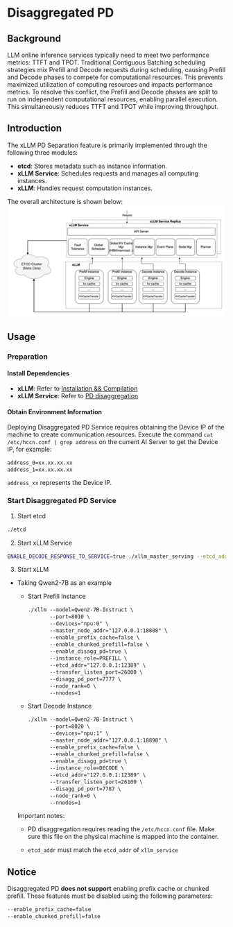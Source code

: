 # Disaggregated PD
## Background
LLM online inference services typically need to meet two performance metrics: TTFT and TPOT. Traditional Contiguous Batching scheduling strategies mix Prefill and Decode requests during scheduling, causing Prefill and Decode phases to compete for computational resources. This prevents maximized utilization of computing resources and impacts performance metrics. To resolve this conflict, the Prefill and Decode phases are split to run on independent computational resources, enabling parallel execution. This simultaneously reduces TTFT and TPOT while improving throughput.

## Introduction
The xLLM PD Separation feature is primarily implemented through the following three modules:  

- **etcd**: Stores metadata such as instance information.  
- **xLLM Service**: Schedules requests and manages all computing instances.  
- **xLLM**: Handles request computation instances.  

The overall architecture is shown below: 
![xLLM PD Separation Architecture](../../assets/pd_architecture.jpg)

## Usage
### Preparation
#### Install Dependencies
- **xLLM**: Refer to [Installation && Compilation](../getting_started/compile.md)
- **xLLM Service**: Refer to [PD disaggregation](../getting_started/PD_disagg.md)

#### Obtain Environment Information  
Deploying Disaggregated PD Service requires obtaining the Device IP of the machine to create communication resources. Execute the command `cat /etc/hccn.conf | grep address` on the current AI Server to get the Device IP, for example:
```
address_0=xx.xx.xx.xx
address_1=xx.xx.xx.xx
```
`address_xx` represents the Device IP.

### Start Disaggregated PD Service
1. Start etcd
```bash
./etcd
```
2. Start xLLM Service
```bash
ENABLE_DECODE_RESPONSE_TO_SERVICE=true ./xllm_master_serving --etcd_addr="127.0.0.1:12389" --http_server_port 28888 --rpc_server_port 28889 --tokenizer_path=/path/to/tokenizer_config_dir/
```
3. Start xLLM  
- Taking Qwen2-7B as an example  
    - Start Prefill Instance
        ``` shell linenums="1" hl_lines="10"
        ./xllm --model=Qwen2-7B-Instruct \
               --port=8010 \
               --devices="npu:0" \
               --master_node_addr="127.0.0.1:18888" \
               --enable_prefix_cache=false \
               --enable_chunked_prefill=false \
               --enable_disagg_pd=true \
               --instance_role=PREFILL \
               --etcd_addr="127.0.0.1:12389" \
               --transfer_listen_port=26000 \
               --disagg_pd_port=7777 \
               --node_rank=0 \
               --nnodes=1
        ```
    - Start Decode Instance 
        ```shell linenums="1" hl_lines="11"  
        ./xllm --model=Qwen2-7B-Instruct \
               --port=8020 \
               --devices="npu:1" \
               --master_node_addr="127.0.0.1:18898" \
               --enable_prefix_cache=false \
               --enable_chunked_prefill=false \
               --enable_disagg_pd=true \
               --instance_role=DECODE \
               --etcd_addr="127.0.0.1:12389" \  
               --transfer_listen_port=26100 \
               --disagg_pd_port=7787 \
               --node_rank=0 \
               --nnodes=1
        ```
    Important notes:
    
    - PD disaggregation requires reading the `/etc/hccn.conf` file. Make sure this file on the physical machine is mapped into the container.

    - `etcd_addr` must match the `etcd_addr` of `xllm_service`

## Notice
Disaggregated PD **does not support** enabling prefix cache or chunked prefill. These features must be disabled using the following parameters:
```shell
--enable_prefix_cache=false  
--enable_chunked_prefill=false  
```
